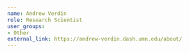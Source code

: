 ```yaml
---
name: Andrew Verdin
role: Research Scientist
user_groups:
- Other
external_link: https://andrew-verdin.dash.umn.edu/about/
---
```

